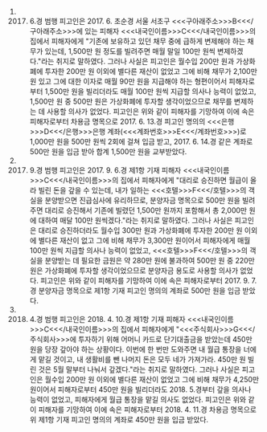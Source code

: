 1. 2017. 6.경 범행
피고인은 2017. 6. 초순경 서울 서초구 <<<구아래주소>>>B<<</구아래주소>>>에 있는 피해자 <<<내국인이름>>>C<<</내국인이름>>>의 집에서 피해자에게 "기존에 보유하고 있던 채무 중에 급하게 변제해야 하는 채무가 있는데, 1,500만 원 정도를 빌려주면 매월 말일 100만 원씩 변제하겠다."라는 취지로 말하였다. 그러나 사실은 피고인은 월수입 200만 원과 가상화폐에 투자한 200만 원 이외에 별다른 재산이 없었고 그에 비해 채무가 2,100만 원 있고 그에 대한 이자로 매월 90만 원을 지급해야 하는 형편이어서 피해자로부터 1,500만 원을 빌리더라도 매월 100만 원씩 지급할 의사나 능력이 없었고, 1,500만 원 중 500만 원은 가상화폐에 투자할 생각이었으므로 채무를 변제하는 데 사용할 의사가 없었다.
피고인은 위와 같이 피해자를 기망하여 이에 속은 피해자로부터 차용금 명목으로 2017. 6. 13.경 피고인 명의의 <<<은행>>>D<<</은행>>>은행 계좌(<<<계좌번호>>>E<<</계좌번호>>>)로 1,000만 원을 500만 원씩 2회에 걸쳐 입금 받고, 2017. 6. 14.경 같은 계좌로 500만 원을 입금 받아 합계 1,500만 원을 교부받았다.
2. 2017. 9.경 범행
피고인은 2017. 9. 6.경 제1항 기재 피해자 <<<내국인이름>>>C<<</내국인이름>>>의 집에서 피해자에게 "대리로 승진하면 월급이 올라 빌린 돈을 갚을 수 있는데, 내가 일하는 <<<호텔>>>F<<</호텔>>>의 객실을 분양받으면 진급심사에 유리하므로, 분양자금 명목으로 500만 원을 빌려주면 대리로 승진해서 기존에 빌렸던 1,500만 원까지 포함해서 총 2,000만 원에 대하여 매달 100만 원씩겠다."라는 취지로 말하였다. 그러나 사실은 피고인은 대리로 승진하더라도 월수입 300만 원과 가상화폐에 투자한 200만 원 이외에 별다른 재산이 없고 그에 비해 채무가 3,300만 원이어서 피해자에게 매월 100만 원씩 지급할 의사나 능력이 없었고, <<<호텔>>>F<<</호텔>>>의 객실을 분양받는 데 필요한 금원은 약 280만 원에 불과하여 500만 원 중 220만 원은 가상화폐에 투자할 생각이었으므로 분양자금 용도로 사용할 의사가 없었다.
피고인은 위와 같이 피해자를 기망하여 이에 속은 피해자로부터 2017. 9. 7.경 분양자금 명목으로 제1항 기재 피고인 명의의 계좌로 500만 원을 입금 받았다.
3. 2018. 4.경 범행
피고인은 2018. 4. 10.경 제1항 기재 피해자 <<<내국인이름>>>C<<</내국인이름>>>의 집에서 피해자에게 "<<<주식회사>>>G<<</주식회사>>>에 투자하기 위해 어머니 카드로 단기대출금을 받았는데 450만 원을 당장 갚아야 하는 상황이다. 이번에 한 번만 도와주면 내 월급 통장을 너에게 맡길 것이고, 내 생활비를 뺀 나머지 돈은 모두 네가 가져가라. 450만 원 빌린 것은 5월 말부터 나눠서 갚겠다."라는 취지로 말하였다. 그러나 사실은 피고인은 월수입 200만 원 이외에 별다른 재산이 없었고 그에 비해 채무가 4,250만 원이어서 피해자로부터 450만 원을 빌리더라도 2018. 5.경부터 갚을 의사나 능력이 없었고, 피해자에게 월급 통장을 맡길 의사도 없었다.
피고인은 위와 같이 피해자를 기망하여 이에 속은 피해자로부터 2018. 4. 11.경 차용금 명목으로 위 제1항 기재 피고인 명의의 계좌로 450만 원을 입금 받았다.